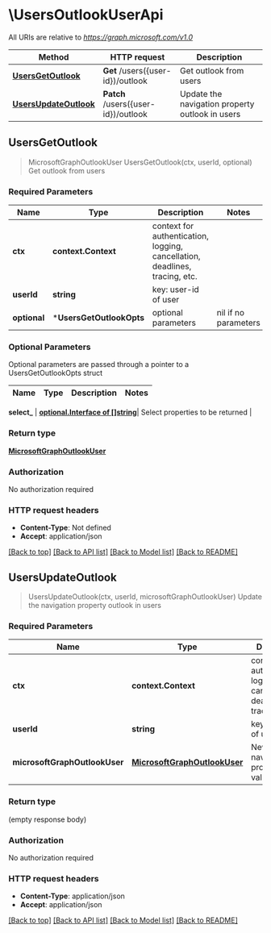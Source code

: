 # \UsersOutlookUserApi

All URIs are relative to *https://graph.microsoft.com/v1.0*

Method | HTTP request | Description
------------- | ------------- | -------------
[**UsersGetOutlook**](UsersOutlookUserApi.md#UsersGetOutlook) | **Get** /users({user-id})/outlook | Get outlook from users
[**UsersUpdateOutlook**](UsersOutlookUserApi.md#UsersUpdateOutlook) | **Patch** /users({user-id})/outlook | Update the navigation property outlook in users



## UsersGetOutlook

> MicrosoftGraphOutlookUser UsersGetOutlook(ctx, userId, optional)
Get outlook from users

### Required Parameters


Name | Type | Description  | Notes
------------- | ------------- | ------------- | -------------
**ctx** | **context.Context** | context for authentication, logging, cancellation, deadlines, tracing, etc.
**userId** | **string**| key: user-id of user | 
 **optional** | ***UsersGetOutlookOpts** | optional parameters | nil if no parameters

### Optional Parameters

Optional parameters are passed through a pointer to a UsersGetOutlookOpts struct


Name | Type | Description  | Notes
------------- | ------------- | ------------- | -------------

 **select_** | [**optional.Interface of []string**](string.md)| Select properties to be returned | 

### Return type

[**MicrosoftGraphOutlookUser**](microsoft.graph.outlookUser.md)

### Authorization

No authorization required

### HTTP request headers

- **Content-Type**: Not defined
- **Accept**: application/json

[[Back to top]](#) [[Back to API list]](../README.md#documentation-for-api-endpoints)
[[Back to Model list]](../README.md#documentation-for-models)
[[Back to README]](../README.md)


## UsersUpdateOutlook

> UsersUpdateOutlook(ctx, userId, microsoftGraphOutlookUser)
Update the navigation property outlook in users

### Required Parameters


Name | Type | Description  | Notes
------------- | ------------- | ------------- | -------------
**ctx** | **context.Context** | context for authentication, logging, cancellation, deadlines, tracing, etc.
**userId** | **string**| key: user-id of user | 
**microsoftGraphOutlookUser** | [**MicrosoftGraphOutlookUser**](MicrosoftGraphOutlookUser.md)| New navigation property values | 

### Return type

 (empty response body)

### Authorization

No authorization required

### HTTP request headers

- **Content-Type**: application/json
- **Accept**: application/json

[[Back to top]](#) [[Back to API list]](../README.md#documentation-for-api-endpoints)
[[Back to Model list]](../README.md#documentation-for-models)
[[Back to README]](../README.md)

